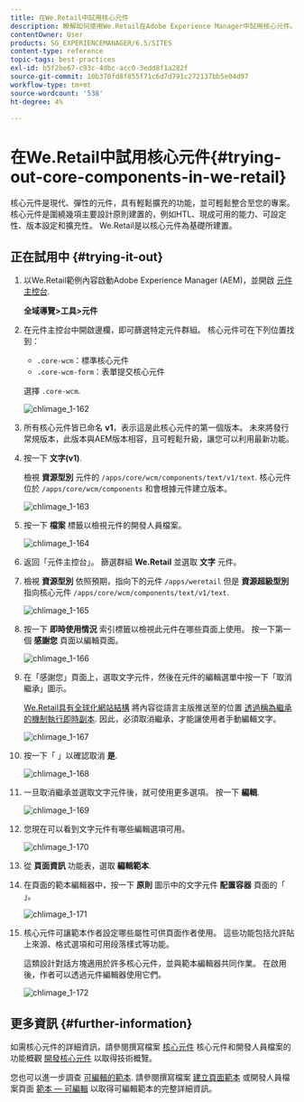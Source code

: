 ```yaml
---
title: 在We.Retail中試用核心元件
description: 瞭解如何使用We.Retail在Adobe Experience Manager中試用核心元件。
contentOwner: User
products: SG_EXPERIENCEMANAGER/6.5/SITES
content-type: reference
topic-tags: best-practices
exl-id: b5f2be67-c93c-4dbc-acc0-3edd8f1a282f
source-git-commit: 10b370fd8f855f71c6d7d791c272137bb5e04d97
workflow-type: tm+mt
source-wordcount: '538'
ht-degree: 4%

---
```


# 在We.Retail中試用核心元件{#trying-out-core-components-in-we-retail}

核心元件是現代、彈性的元件，具有輕鬆擴充的功能，並可輕鬆整合至您的專案。 核心元件是圍繞幾項主要設計原則建置的，例如HTL、現成可用的能力、可設定性、版本設定和擴充性。 We.Retail是以核心元件為基礎所建置。

## 正在試用中 {#trying-it-out}

1. 以We.Retail範例內容啟動Adobe Experience Manager (AEM)，並開啟 [元件主控台](/help/sites-authoring/default-components-console.md).

   **全域導覽>工具>元件**

1. 在元件主控台中開啟邊欄，即可篩選特定元件群組。 核心元件可在下列位置找到：

   * `.core-wcm`：標準核心元件
   * `.core-wcm-form`：表單提交核心元件

   選擇 `.core-wcm`.

   ![chlimage_1-162](assets/chlimage_1-162.png)

1. 所有核心元件皆已命名 **v1**，表示這是此核心元件的第一個版本。 未來將發行常規版本，此版本與AEM版本相容，且可輕鬆升級，讓您可以利用最新功能。
1. 按一下 **文字(v1)**.

   檢視 **資源型別** 元件的 `/apps/core/wcm/components/text/v1/text`. 核心元件位於 `/apps/core/wcm/components` 和會根據元件建立版本。

   ![chlimage_1-163](assets/chlimage_1-163.png)

1. 按一下 **檔案** 標籤以檢視元件的開發人員檔案。

   ![chlimage_1-164](assets/chlimage_1-164.png)

1. 返回「元件主控台」。 篩選群組 **We.Retail** 並選取 **文字** 元件。
1. 檢視 **資源型別** 依照預期，指向下的元件 `/apps/weretail` 但是 **資源超級型別** 指向核心元件 `/apps/core/wcm/components/text/v1/text`.

   ![chlimage_1-165](assets/chlimage_1-165.png)

1. 按一下 **即時使用情況** 索引標籤以檢視此元件在哪些頁面上使用。 按一下第一個 **感謝您** 頁面以編輯頁面。

   ![chlimage_1-166](assets/chlimage_1-166.png)

1. 在「感謝您」頁面上，選取文字元件，然後在元件的編輯選單中按一下「取消繼承」圖示。

   [We.Retail具有全球化網站結構](/help/sites-developing/we-retail-globalized-site-structure.md) 將內容從語言主版推送至的位置 [透過稱為繼承的機制執行即時副本](/help/sites-administering/msm.md). 因此，必須取消繼承，才能讓使用者手動編輯文字。

   ![chlimage_1-167](assets/chlimage_1-167.png)

1. 按一下「 」以確認取消 **是**.

   ![chlimage_1-168](assets/chlimage_1-168.png)

1. 一旦取消繼承並選取文字元件後，就可使用更多選項。 按一下 **編輯**.

   ![chlimage_1-169](assets/chlimage_1-169.png)

1. 您現在可以看到文字元件有哪些編輯選項可用。

   ![chlimage_1-170](assets/chlimage_1-170.png)

1. 從 **頁面資訊** 功能表，選取 **編輯範本**.
1. 在頁面的範本編輯器中，按一下 **原則** 圖示中的文字元件 **配置容器** 頁面的「 」。

   ![chlimage_1-171](assets/chlimage_1-171.png)

1. 核心元件可讓範本作者設定哪些屬性可供頁面作者使用。 這些功能包括允許貼上來源、格式選項和可用段落樣式等功能。

   這類設計對話方塊適用於許多核心元件，並與範本編輯器共同作業。 在啟用後，作者可以透過元件編輯器使用它們。

   ![chlimage_1-172](assets/chlimage_1-172.png)

## 更多資訊 {#further-information}

如需核心元件的詳細資訊，請參閱撰寫檔案 [核心元件](https://experienceleague.adobe.com/docs/experience-manager-core-components/using/introduction.html) 核心元件和開發人員檔案的功能概觀 [開發核心元件](https://experienceleague.adobe.com/docs/experience-manager-core-components/using/developing/overview.html?lang=en) 以取得技術概覽。

您也可以進一步調查 [可編輯的範本](/help/sites-developing/we-retail-editable-templates.md). 請參閱撰寫檔案 [建立頁面範本](/help/sites-authoring/templates.md) 或開發人員檔案頁面 [範本 — 可編輯](/help/sites-developing/page-templates-editable.md) 以取得可編輯範本的完整詳細資訊。
